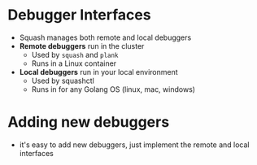 # Debugger Interfaces

- Squash manages both remote and local debuggers
- **Remote debuggers** run in the cluster
  - Used by `squash` and `plank`
  - Runs in a Linux container
- **Local debuggers** run in your local environment
  - Used by squashctl
  - Runs in for any Golang OS (linux, mac, windows)

# Adding new debuggers
- it's easy to add new debuggers, just implement the remote and local interfaces
